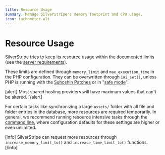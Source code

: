 ```yaml
---
title: Resource Usage
summary: Manage SilverStripe's memory footprint and CPU usage.
icon: tachometer-alt
---
```

# Resource Usage

SilverStripe tries to keep its resource usage within the documented limits 
(see the [server requirements](../../getting_started/server_requirements)).

These limits are defined through `memory_limit` and `max_execution_time` in the PHP configuration. They can be 
overwritten through `ini_set()`, unless PHP is running with the [Suhoshin Patches](http://www.hardened-php.net/)
or in "[safe mode](http://php.net/manual/en/features.safe-mode.php)".

[alert]
Most shared hosting providers will have maximum values that can't be altered.
[/alert]

For certain tasks like synchronizing a large `assets/` folder with all file and folder entries in the database, more 
resources are required temporarily. In general, we recommend running resource intensive tasks through the 
[command line](../cli), where configuration defaults for these settings are higher or even unlimited.

[info]
SilverStripe can request more resources through `increase_memory_limit_to()` and `increase_time_limit_to()` functions.
[/info]
